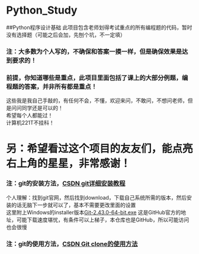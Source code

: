 # Python_Study
##Python程序设计基础
此项目包含老师划得考试重点的所有编程题的代码，暂时没有选择题（可能之后会加，先刨个坑，不一定填）
### 注：大多数为个人写的，不确保和答案一摸一样，但是确保效果是达到要求的！
### 前提，你知道哪些是重点，此项目里面包括了课上的大部分例题，编程题的答案，并非所有都是重点！
这些我是我自己手敲的，有任何不会，不懂，欢迎来问，不敢问，不想问老师，但是问问同学还是可以的！  
希望每个人都能过！  
计算机221T不挂科！  
# 另：希望看过这个项目的友友们，能点亮右上角的星星，非常感谢！
### 注：git的安装方法，[CSDN git详细安装教程](https://blog.csdn.net/mukes/article/details/115693833"点击跳转")
个人理解：找到git官网，然后找到download，下载自己系统所需的版本，然后安装的话无脑下一步就可以了，基本不需要更改里面的设置  
这里附上Windows的installer版本[Git-2.43.0-64-bit.exe](https://github.com/git-for-windows/git/releases/download/v2.43.0.windows.1/Git-2.43.0-64-bit.exe"点击直接下载")
这是GitHub官方的地址，可能下载速度堪忧，有条件可以上梯子，本仓库也是GitHub，所以可能访问也会很慢
### 注：git的使用方法，[CSDN Git clone的使用方法](https://blog.csdn.net/weixin_45743799/article/details/105900114"点击跳转")
